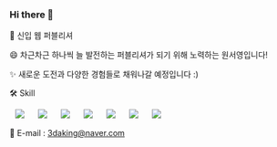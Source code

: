 ### Hi there 👋

<!--
**WSeoyoung/WSeoyoung** is a ✨ _special_ ✨ repository because its `README.md` (this file) appears on your GitHub profile.

Here are some ideas to get you started: -->

 🌱 신입 웹 퍼블리셔 

 😄 차근차근 하나씩 늘 발전하는 퍼블리셔가 되기 위해 노력하는 원서영입니다!

 ✨ 새로운 도전과 다양한 경험들로 채워나갈 예정입니다 :) 
 
 🛠 Skill      
 
   <img src="https://img.shields.io/badge/HTML5-E34F26?style=flat-square&logo=HTML5&logoColor=white" style="height : auto; margin-left : 10px; margin-right : 10px;"/>&nbsp;<img src="https://img.shields.io/badge/CSS3-1572B6?style=flat-square&logo=CSS3&logoColor=white" style="height : auto; margin-left : 10px; margin-right : 10px;"/>
    <img src="https://img.shields.io/badge/JavaScript-F7DF1E?style=flat-square&logo=JavaScript&logoColor=white" style="height : auto; margin-left : 10px; margin-right : 10px;"/>
    <img src="https://img.shields.io/badge/jQuery-0769AD?style=flat-square&logo=jQuery&logoColor=white" style="height : auto; margin-left : 10px; margin-right : 10px;"/>
    <img src="https://img.shields.io/badge/Adobe Photoshop-31A8FF?style=flat-square&logo=Adobe Photoshop&logoColor=white" style="height : auto; margin-left : 10px; margin-right : 10px;"/>
    <img src="https://img.shields.io/badge//Adobe Illustrator-FF9A00?style=flat-square&logo=Adobe Illustrator&logoColor=white" style="height : auto; margin-left : 10px; margin-right : 10px;"/>
    <img src="https://img.shields.io/badge//Adobe XD-FF61F6?style=flat-square&logo=Adobe XD&logoColor=white" style="height : auto; margin-left : 10px; margin-right : 10px;"/>

 💬 E-mail : 
     <3daking@naver.com>

